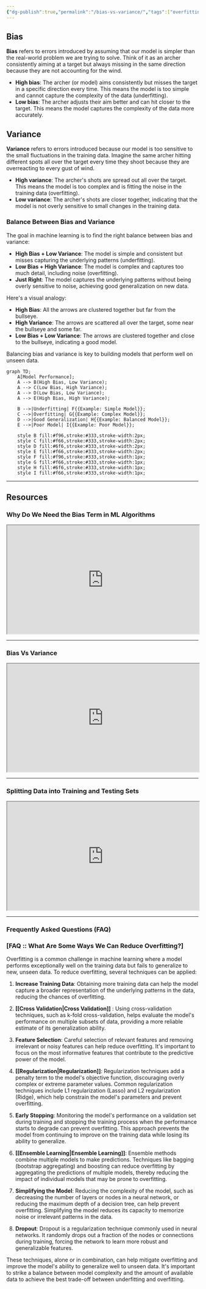 ```yaml
---
{"dg-publish":true,"permalink":"/bias-vs-variance/","tags":["overfitting","underfitting"],"noteIcon":"2","updated":"2024-05-29T13:29:26.255+05:30"}
---
```



## Bias

**Bias** refers to errors introduced by assuming that our model is simpler than the real-world problem we are trying to solve. Think of it as an archer consistently aiming at a target but always missing in the same direction because they are not accounting for the wind.

- **High bias**: The archer (or model) aims consistently but misses the target in a specific direction every time. This means the model is too simple and cannot capture the complexity of the data (underfitting).
- **Low bias**: The archer adjusts their aim better and can hit closer to the target. This means the model captures the complexity of the data more accurately.

## Variance

**Variance** refers to errors introduced because our model is too sensitive to the small fluctuations in the training data. Imagine the same archer hitting different spots all over the target every time they shoot because they are overreacting to every gust of wind.

- **High variance**: The archer's shots are spread out all over the target. This means the model is too complex and is fitting the noise in the training data (overfitting).
- **Low variance**: The archer's shots are closer together, indicating that the model is not overly sensitive to small changes in the training data.

### Balance Between Bias and Variance

The goal in machine learning is to find the right balance between bias and variance:

- **High Bias + Low Variance**: The model is simple and consistent but misses capturing the underlying patterns (underfitting).
- **Low Bias + High Variance**: The model is complex and captures too much detail, including noise (overfitting).
- **Just Right**: The model captures the underlying patterns without being overly sensitive to noise, achieving good generalization on new data.

Here's a visual analogy:

- **High Bias**: All the arrows are clustered together but far from the bullseye.
- **High Variance**: The arrows are scattered all over the target, some near the bullseye and some far.
- **Low Bias + Low Variance**: The arrows are clustered together and close to the bullseye, indicating a good model.

Balancing bias and variance is key to building models that perform well on unseen data.

```mermaid
graph TD;
    A[Model Performance];
    A --> B(High Bias, Low Variance);
    A --> C(Low Bias, High Variance);
    A --> D(Low Bias, Low Variance);
    A --> E(High Bias, High Variance);

    B -->|Underfitting| F{{Example: Simple Model}};
    C -->|Overfitting| G{{Example: Complex Model}};
    D -->|Good Generalization| H{{Example: Balanced Model}};
    E -->|Poor Model| I{{Example: Poor Model}};

    style B fill:#f96,stroke:#333,stroke-width:2px;
    style C fill:#f66,stroke:#333,stroke-width:2px;
    style D fill:#6f6,stroke:#333,stroke-width:2px;
    style E fill:#f66,stroke:#333,stroke-width:2px;
    style F fill:#f96,stroke:#333,stroke-width:1px;
    style G fill:#f66,stroke:#333,stroke-width:1px;
    style H fill:#6f6,stroke:#333,stroke-width:1px;
    style I fill:#f66,stroke:#333,stroke-width:1px;
```

---

## Resources

### Why Do We Need the Bias Term in ML Algorithms

<iframe title="Why do we need the Bias Term in Machine Learning Algorithms and Neural Networks" src="https://www.youtube.com/embed/fMAElNVN4S0?feature=oembed" height="113" width="200" allowfullscreen="" allow="fullscreen" style="aspect-ratio: 1.76991 / 1; width: 100%; height: auto;"></iframe>

---

### Bias Vs Variance

<iframe title="Machine Learning Fundamentals: Bias and Variance" src="https://www.youtube.com/embed/EuBBz3bI-aA?feature=oembed" height="113" width="200" allowfullscreen="" allow="fullscreen" style="width: 100%; height: auto; aspect-ratio: 16 / 9;"></iframe>

---

### Splitting Data into Training and Testing Sets

<iframe src="https://www.youtube.com/embed/BAiMKBrFntc?list=PLZsOBAyNTZwaQB9nUTYUYNhz7b22bAJYY" height="113" width="200" allowfullscreen="" allow="fullscreen" style="aspect-ratio: 1.76991 / 1; width: 100%; height: auto;"></iframe>

---

### Frequently Asked Questions (FAQ)

### [FAQ :: What Are Some Ways We Can Reduce Overfitting?]

Overfitting is a common challenge in machine learning where a model performs exceptionally well on the training data but fails to generalize to new, unseen data. To reduce overfitting, several techniques can be applied:

1. **Increase Training Data**: Obtaining more training data can help the model capture a broader representation of the underlying patterns in the data, reducing the chances of overfitting.
    
2. **[[Cross Validation\|Cross Validation]]** : Using cross-validation techniques, such as k-fold cross-validation, helps evaluate the model's performance on multiple subsets of data, providing a more reliable estimate of its generalization ability.
    
3. **Feature Selection**: Careful selection of relevant features and removing irrelevant or noisy features can help reduce overfitting. It's important to focus on the most informative features that contribute to the predictive power of the model.
    
4. **[[Regularization\|Regularization]]**: Regularization techniques add a penalty term to the model's objective function, discouraging overly complex or extreme parameter values. Common regularization techniques include L1 regularization (Lasso) and L2 regularization (Ridge), which help constrain the model's parameters and prevent overfitting.
    
5. **Early Stopping**: Monitoring the model's performance on a validation set during training and stopping the training process when the performance starts to degrade can prevent overfitting. This approach prevents the model from continuing to improve on the training data while losing its ability to generalize.
    
6. **[[Ensemble Learning\|Ensemble Learning]]**: Ensemble methods combine multiple models to make predictions. Techniques like bagging (bootstrap aggregating) and boosting can reduce overfitting by aggregating the predictions of multiple models, thereby reducing the impact of individual models that may be prone to overfitting.
    
7. **Simplifying the Model**: Reducing the complexity of the model, such as decreasing the number of layers or nodes in a neural network, or reducing the maximum depth of a decision tree, can help prevent overfitting. Simplifying the model reduces its capacity to memorize noise or irrelevant patterns in the data.
    
8. **Dropout**: Dropout is a regularization technique commonly used in neural networks. It randomly drops out a fraction of the nodes or connections during training, forcing the network to learn more robust and generalizable features.
    

These techniques, alone or in combination, can help mitigate overfitting and improve the model's ability to generalize well to unseen data. It's important to strike a balance between model complexity and the amount of available data to achieve the best trade-off between underfitting and overfitting.
